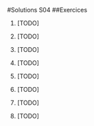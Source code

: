 #Solutions S04
##Exercices
1. [TODO]

2. [TODO]

3. [TODO]

4. [TODO]

5. [TODO]

6. [TODO]

7. [TODO]

8. [TODO]
